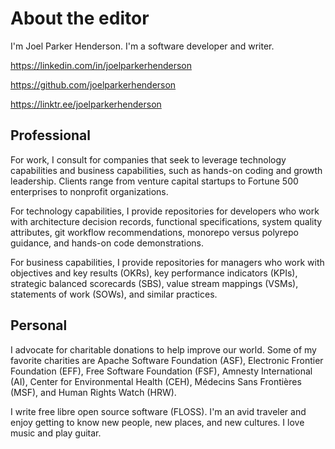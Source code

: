 [//]: # (source: ?)
[//]: # (tags: meta)

# About the editor

I'm Joel Parker Henderson. I'm a software developer and writer.

<https://linkedin.com/in/joelparkerhenderson>

<https://github.com/joelparkerhenderson>

<https://linktr.ee/joelparkerhenderson>


## Professional

For work, I consult for companies that seek to leverage technology capabilities and business capabilities, such as hands-on coding and growth leadership. Clients range from venture capital startups to Fortune 500 enterprises to nonprofit organizations.

For technology capabilities, I provide repositories for developers who work with architecture decision records, functional specifications, system quality attributes, git workflow recommendations, monorepo versus polyrepo guidance, and hands-on code demonstrations.

For business capabilities, I provide repositories for managers who work with objectives and key results (OKRs), key performance indicators (KPIs), strategic balanced scorecards (SBS), value stream mappings (VSMs), statements of work (SOWs), and similar practices.


## Personal

I advocate for charitable donations to help improve our world. Some of my favorite charities are Apache Software Foundation (ASF), Electronic Frontier Foundation (EFF), Free Software Foundation (FSF), Amnesty International (AI), Center for Environmental Health (CEH), Médecins Sans Frontières (MSF), and Human Rights Watch (HRW).

I write free libre open source software (FLOSS). I'm an avid traveler and enjoy getting to know new people, new places, and new cultures. I love music and play guitar.
